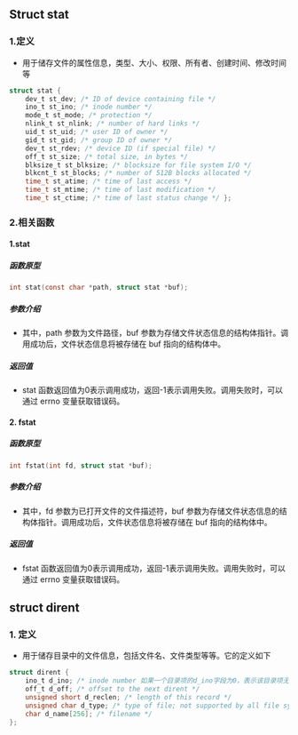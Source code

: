 ## Struct stat
### 1.定义
- 用于储存文件的属性信息，类型、大小、权限、所有者、创建时间、修改时间等
```c
struct stat { 
	dev_t st_dev; /* ID of device containing file */ 
	ino_t st_ino; /* inode number */ 
	mode_t st_mode; /* protection */ 
	nlink_t st_nlink; /* number of hard links */ 
	uid_t st_uid; /* user ID of owner */ 
	gid_t st_gid; /* group ID of owner */ 
	dev_t st_rdev; /* device ID (if special file) */ 
	off_t st_size; /* total size, in bytes */ 
	blksize_t st_blksize; /* blocksize for file system I/O */ 
	blkcnt_t st_blocks; /* number of 512B blocks allocated */ 
	time_t st_atime; /* time of last access */ 
	time_t st_mtime; /* time of last modification */ 
	time_t st_ctime; /* time of last status change */ };
```

### 2.相关函数

####   1.stat

##### 函数原型

```c
int stat(const char *path, struct stat *buf);
```

##### 参数介绍
-  其中，path 参数为文件路径，buf 参数为存储文件状态信息的结构体指针。调用成功后，文件状态信息将被存储在 buf 指向的结构体中。 


##### 返回值
- stat 函数返回值为0表示调用成功，返回-1表示调用失败。调用失败时，可以通过 errno 变量获取错误码。 

####  2. fstat

##### 函数原型
```c
int fstat(int fd, struct stat *buf);
```

##### 参数介绍
- 其中，fd 参数为已打开文件的文件描述符，buf 参数为存储文件状态信息的结构体指针。调用成功后，文件状态信息将被存储在 buf 指向的结构体中。

##### 返回值
- fstat 函数返回值为0表示调用成功，返回-1表示调用失败。调用失败时，可以通过 errno 变量获取错误码。


## struct dirent

### 1. 定义

- 用于储存目录中的文件信息，包括文件名、文件类型等等。它的定义如下
```c
struct dirent { 
	ino_t d_ino; /* inode number 如果一个目录项的d_ino字段为0，表示该目录项无效或已被删除。这通常发生在目录项被删除但是目录文件尚未被更新的情况下。在这种情况下，d_ino字段为0，但是d_name字段仍然存在，因此需要特别注意处理这种情况，以避免出现错误   */ 
	off_t d_off; /* offset to the next dirent */ 
	unsigned short d_reclen; /* length of this record */ 
	unsigned char d_type; /* type of file; not supported by all file system types */ 
	char d_name[256]; /* filename */ 
};
```